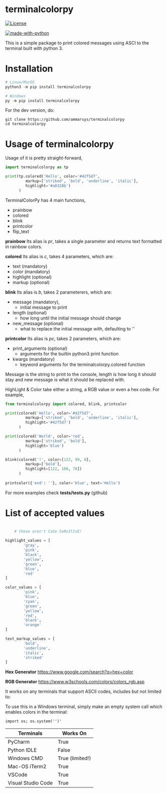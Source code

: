 # terminalcolorpy


[![License](https://img.shields.io/badge/License-Apache%202.0-blue.svg)](https://opensource.org/licenses/Apache-2.0)

[![made-with-python](https://img.shields.io/badge/Made%20with-Python-1f425f.svg)](https://www.python.org/)

This is a simple package to print colored messages using ASCI to the terminal built with python 3.

# Installation

```py
# Linux/MacOS
python3 -m pip install terminalcolorpy

# Windows
py -m pip install terminalcolorpy
```

For the dev version, do:
```
git clone https://github.com/ammarsys/terminalcolorpy
cd terminalcolorpy
```

# Usage of terminalcolorpy


Usage of it is pretty straight-forward,
```py
import terminalcolorpy as tp

print(tp.colored('Hello', color='#42f5d7',
         markup=['striked', 'bold', 'underline', 'italic'],
         highlight='#a8328b')
      )
```

TerminalColorPy has 4 main functions,
- prainbow
- colored
- blink
- printcolor
- flip_text

**prainbow** Its alias is *pr*, takes a single parameter and returns text formatted in rainbow colors.

**colored** Its alias is *c*, takes 4 parameters, which are:
 - text (mandatory)
 - color (mandatory)
 - highlight (optional)
 - markup (optional)

**blink** Its alias is *b*, takes 2 parameterers, which are:
- message (mandatory),
  - initial message to print
- length (optional)
  - how long until the initial message should change
- new_message (optional)
  - what to replace the initial message with, defaulting to ''

**printcolor** Its alias is *pc*, takes 2 parameters, which are:
- print_arguments (optional) 
  - arguments for the builtin python3 print function
- kwargs (mandatory)
  - keyword arguments for the terminalcolorpy.colored function

Message is the string to print to the console, length is how long it should stay and 
new message is what it should be replaced with.

HighLight & Color take either a string, a RGB value or even a hex code. For example,
    
```python
from terminalcolorpy import colored, blink, printcolor

print(colored('Hello', color='#42f5d7',
         markup=['striked', 'bold', 'underline', 'italic'],
         highlight='#42f5d7')
      )

print(colored('World', color='red',
         markup=['striked', 'bold'],
         highlight='blue')
      )

blink(colored('!', color=[122, 99, 0],
         markup=['bold'],
         highlight=[122, 100, 78])
      )
      
printcolor({'end': ''}, color='blue', text='Hello')
```

For more examples check **tests/tests.py** (github)

# List of accepted values
```python
    
    # these aren't CaSe SeNsItIvE!
    
highlight_values = [
        'gray',
        'pink',
        'black',
        'yellow',
        'green',
        'blue',
        'red'
]

color_values = [
        'pink',
        'blue',
        'cyan',
        'green',
        'yellow',
        'red',
        'black',
        'orange'
]

text_markup_values = [
        'bold',
        'underline',
        'italic',
        'striked'
]
```

**Hex Generator** https://www.google.com/search?q=hex+color

**RGB Generator** https://www.w3schools.com/colors/colors_rgb.asp

It works on any terminals that support ASCII codes, includes but not limited to:

To use this in a Windows terminal, simply make an empty system call which enables colors in the terminal:

`import os; os.system('')'`

| Terminals      | Works On |
| ----------- | ----------- |
| PyCharm      | True       |
| Python IDLE   | False        |
| Windows CMD    | True (limited!)  |
| Mac-OS iTerm2         | True |
| VSCode | True
|  Visual Studio Code | True

